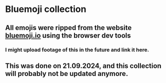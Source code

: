 # Bluemoji collection

## All emojis were ripped from the website [bluemoji.io](https://bluemoji.io) using the browser dev tools

### I might upload footage of this in the future and link it here.

## This was done on 21.09.2024, and this collection will probably not be updated anymore.
